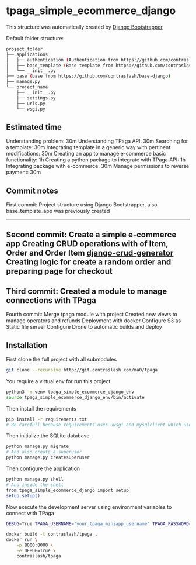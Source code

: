 # tpaga_simple_ecommerce_django

This structure was automatically created by [Django Bootstrapper](https://pypi.org/project/django-bootstrapper/)

Default folder structure:

```bash
project_folder
├── applications
│   ├── authentication (Authentication from https://github.com/contraslash/authentication-django)
│   ├── base_template (Base template from https://github.com/contraslash/template_eventually_html5up-django)
│   └── __init__.py
├── base (base from https://github.com/contraslash/base-django)
├── manage.py
└── project_name
    ├── __init__.py
    ├── settings.py
    ├── urls.py
    └── wsgi.py
```

## Estimated time
Understanding problem: 30m
Understanding TPaga API: 30m
Searching for a template: 30m
Integrating template in a generic way with pertinent modifications: 30m
Creating an app to manage e-commerce basic functionality: 1h
Creating a python package to integrate with TPaga API: 1h
Integrating package with e-commerce: 30m
Manage permissions to reverse payment: 30m

## Commit notes
First commit: 
Project structure using Django Bootstrapper, also base_template_app was previously created

---
Second commit:
Create a simple e-commerce app
Creating CRUD operations with of Item, Order and Order Item [django-crud-generator](https://pypi.org/project/django-crud-generator/)
Creating logic for create a random order and preparing page for checkout
---
Third commit:
Created a module to manage connections with TPaga
---
Fourth commit:
Merge tpaga module with project
Created new views to manage operators and refunds
Deployment with docker
Configure S3 as Static file server
Configure Drone to automatic builds and deploy


## Installation

First clone the full project with all submodules

```bash
git clone --recursive http://git.contraslash.com/ma0/tpaga
```

You require a virtual env for run this project

```bash
python3 -m venv tpaga_simple_ecommerce_django_env
source tpaga_simple_ecommerce_django_env/bin/activate
```

Then install the requirements

```bash
pip install -r requirements.txt
# Be carefull because requirements uses uwsgi and mysqlclient which uses SO packages 
```

Then initialize the SQLite database

```bash
python manage.py migrate
# And also create a superuser
python manage.py createsuperuser
```

Then configure the application
```bash
python manage.py shell
# And inside the shell
from tpaga_simple_ecommerce_django import setup
setup.setup()
```

Now execute the development server using environment variables to connect with TPaga

```bash
DEBUG=True TPAGA_USERNAME="your_tpaga_miniapp_username" TPAGA_PASSWORD="your_tpaga_miniapp_password" python manage.py runserver
```

```bash
docker build -t contraslash/tpaga .
docker run \
    -p 8000:8000 \
    -e DEBUG=True \
    contraslash/tpaga
```

